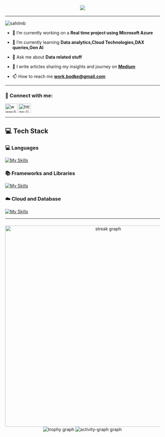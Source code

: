 <h1 align="center">
    <img src="https://readme-typing-svg.herokuapp.com/?font=Righteous&size=35&center=true&vCenter=true&width=500&height=70&color=F4FF35&duration=4000&lines=Hi+There!+👋;+I'm+Sahil+Bodke!+;Data+Enthusiast!+;Passionate+Learner" />
</h1>

----



<p align="left"> <img src="https://komarev.com/ghpvc/?username=sahilmb&label=Profile%20views&color=0e75b6&style=flat" alt="sahilmb" /> </p>

- 🔭 I’m currently working on a **Real time project using Microsoft Azure**

- 🌱 I’m currently learning **Data analytics,Cloud Technologies,DAX queries,Gen AI**

- 💬 Ask me about **Data related stuff**

- 🤝 I write articles sharing my insights and journey on **[Medium](https://medium.com/@sahilbodke10)**
- 📫 How to reach me **work.bodke@gmail.com**

----

<h3 align="left">🔗 Connect with me:</h3>
<p align="left">
<a href="https://linkedin.com/in/www.linkedin.com/in/sahil-bodke-45570a251" target="blank"><img align="center" src="https://raw.githubusercontent.com/rahuldkjain/github-profile-readme-generator/master/src/images/icons/Social/linked-in-alt.svg" alt="www.linkedin.com/in/sahil-bodke-45570a251" height="30" width="40" /></a>
<a href="https://kaggle.com/https://www.kaggle.com/sahilmb26" target="blank"><img align="center" src="https://raw.githubusercontent.com/rahuldkjain/github-profile-readme-generator/master/src/images/icons/Social/kaggle.svg" alt="https://www.kaggle.com/sahilmb26" height="30" width="40" /></a>
</p>

----

 <span> <h2> 💻 Tech Stack</h2></span>
  <span> <h3> 💻 Languages</h3></span>
[![My Skills](https://skillicons.dev/icons?i=java,python,html,css,js,ts,sql,mysql)](https://skillicons.dev)
<span> <h3> 📚 Frameworks and Libraries</h3></span>
[![My Skills](https://skillicons.dev/icons?i=fastapi,docker,sklearn,opencv,tensorflow,kafka,nextjs,react,tailwind)](https://skillicons.dev)
 <span> <h3> ☁️ Cloud and Database</h3></span>
[![My Skills](https://skillicons.dev/icons?i=gcp,azure)](https://skillicons.dev)

----

###
<div align="center">
  <img src="https://streak-stats.demolab.com?user=SahiLmb&locale=en&mode=daily&theme=yeblu&hide_border=false&border_radius=5&order=3" height="auto" width="655" alt="streak graph"  />
  <img src="https://github-profile-trophy.vercel.app?username=SahiLmb&theme=algolia&column=-1&row=1&margin-w=8&margin-h=8&no-bg=true&no-frame=false&order=4" height="auto" alt="trophy graph"  />
  <img src="https://github-readme-activity-graph.vercel.app/graph?username=SahiLmb&radius=16&theme=react&area=true&order=5" height="auto" alt="activity-graph graph"  />
</div>



